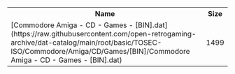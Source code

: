 <table>
<tr><th>Name</th><th>Size</th></tr>
<tr><td>[Commodore Amiga - CD - Games - [BIN].dat](https://raw.githubusercontent.com/open-retrogaming-archive/dat-catalog/main/root/basic/TOSEC-ISO/Commodore/Amiga/CD/Games/[BIN]/Commodore Amiga - CD - Games - [BIN].dat)</td><td>1499</td></tr>
</table>
